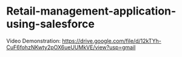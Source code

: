 # Retail-management-application-using-salesforce

Video Demonstration: https://drive.google.com/file/d/12kTYh-CuF6fohzNKwty2pOX6ueUUMkVE/view?usp=gmail
